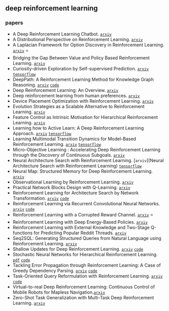 ## deep reinforcement learning

### papers

- A Deep Reinforcement Learning Chatbot. [`arxiv`](https://arxiv.org/abs/1709.02349)
- A Distributional Perspective on Reinforcement Learning. [`arxiv`](https://arxiv.org/abs/1707.06887)
- A Laplacian Framework for Option Discovery in Reinforcement Learning. [`arxiv`](https://arxiv.org/abs/1703.00956) :star:
- Bridging the Gap Between Value and Policy Based Reinforcement Learning.  [`arxiv`](https://arxiv.org/abs/1702.08892)
- Curiosity-driven Exploration by Self-supervised Prediction. [`arxiv`](https://arxiv.org/abs/1705.05363) [`tensorflow`](https://github.com/pathak22/noreward-rl)
- DeepPath: A Reinforcement Learning Method for Knowledge Graph Reasoning. [`arxiv`](https://arxiv.org/abs/1707.06690) [`code`](https://github.com/xwhan/DeepPath)
- Deep Reinforcement Learning: An Overview. [`arxiv`](https://arxiv.org/abs/1701.07274)
- Deep reinforcement learning from human preferences. [`arxiv`](https://arxiv.org/abs/1706.03741)
- Device Placement Optimization with Reinforcement Learning. [`arxiv`](https://arxiv.org/abs/1706.04972)
- Evolution Strategies as a Scalable Alternative to Reinforcement Learning. [`arxiv`](https://arxiv.org/abs/1703.03864)
- Feature Control as Intrinsic Motivation for Hierarchical Reinforcement Learning. [`arxiv`](https://arxiv.org/abs/1705.06769)
- Learning how to Active Learn: A Deep Reinforcement Learning Approach. [`arxiv`](https://arxiv.org/abs/1708.02383) [`tensorflow`](https://github.com/mengf1/PAL)
- Learning Multimodal Transition Dynamics for Model-Based Reinforcement Learning. [`arxiv`](https://arxiv.org/abs/1705.00470) [`tensorflow`](https://github.com/tmoer/multimodal_varinf)
- Micro-Objective Learning : Accelerating Deep Reinforcement Learning through the Discovery of Continuous Subgoals. [`arxiv`](https://arxiv.org/abs/1703.03933)
- Neural Architecture Search with Reinforcement Learning. [`arxiv`](Neural Architecture Search with Reinforcement Learning) [`tensorflow`](https://github.com/tensorflow/models)
- Neural Map: Structured Memory for Deep Reinforcement Learning.  [`arxiv`](https://arxiv.org/abs/1702.08360)
- Observational Learning by Reinforcement Learning. [`arxiv`](https://arxiv.org/abs/1706.06617)
- Practical Network Blocks Design with Q-Learning. [`arxiv`](https://arxiv.org/abs/1708.05552)
- Reinforcement Learning for Architecture Search by Network Transformation. [`arxiv`](https://arxiv.org/abs/1707.04873) [`code`](https://github.com/han-cai/RL4AS_NetTrans)
- Reinforcement Learning via Recurrent Convolutional Neural Networks. [`arxiv`](https://arxiv.org/abs/1701.02392) [`code`](https://github.com/tanmayshankar/RCNN_MDP)
- Reinforcement Learning with a Corrupted Reward Channel. [`arxiv`](https://arxiv.org/abs/1705.08417) :star:
- Reinforcement Learning with Deep Energy-Based Policies. [`arxiv`](https://arxiv.org/abs/1702.08165)
- Reinforcement Learning with External Knowledge and Two-Stage Q-functions for Predicting Popular Reddit Threads. [`arxiv`](https://arxiv.org/abs/1704.06217)
- Seq2SQL: Generating Structured Queries from Natural Language using Reinforcement Learning. [`arxiv`](https://arxiv.org/abs/1709.00103)
- Shallow Updates for Deep Reinforcement Learning. [`arxiv`](https://arxiv.org/abs/1705.07461) [`code`](https://github.com/Shallow-Updates-for-Deep-RL/Shallow_Updates_for_Deep_RL)
- Stochastic Neural Networks for Hierarchical Reinforcement Learning. [`pdf`](https://openreview.net/pdf?id=B1oK8aoxe) [`code`](https://github.com/florensacc/snn4hrl) 
- Tackling Error Propagation through Reinforcement Learning: A Case of Greedy Dependency Parsing. [`arxiv`](https://arxiv.org/abs/1702.06794) [`code`](https://bitbucket.org/cltl/redep-java)
- Task-Oriented Query Reformulation with Reinforcement Learning. [`arxiv`](https://arxiv.org/abs/1704.04572) [`code`](https://github.com/nyu-dl/QueryReformulator)
- Virtual-to-real Deep Reinforcement Learning: Continuous Control of Mobile Robots for Mapless Navigation.[`arxiv`](https://arxiv.org/abs/1703.00420)
- Zero-Shot Task Generalization with Multi-Task Deep Reinforcement Learning.  [`arxiv`](https://arxiv.org/abs/1706.05064) 

